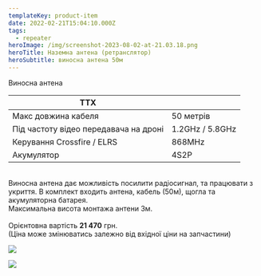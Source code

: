 ```yaml
---
templateKey: product-item
date: 2022-02-21T15:04:10.000Z
tags:
  - repeater
heroImage: /img/screenshot-2023-08-02-at-21.03.18.png
heroTitle: Наземна антена (ретранслятор)
heroSubtitle: виносна антена 50м
---
```

Виносна антена

| ТТХ                                   |                 |
| ------------------------------------- | --------------- |
| Макс довжина кабеля                   | 50 метрів       |
| Під частоту відео передавача на дроні | 1.2GHz / 5.8GHz |
| Керування Crossfire / ELRS            | 8﻿68MHz         |
| Акумулятор                            | 4S2P            |

\
Виносна антена дає можливість посилити радіосигнал, та працювати з укриття. В комплект входить антена, кабель (50м), щогла та акумуляторна батарея.  \
Максимальна висота монтажа антени 3м.\
\
Орієнтовна вартість **21 470** грн. \
(Ціна може змінюватись залежно від вхідної ціни на запчастини)

![](/img/photo_2023-07-31-17.16.31.jpeg)

![](/img/screenshot-2023-09-17-at-20.59.41.png)